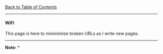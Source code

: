 [Back to Table of Contents](../README.md)
***

#### WiFi 
This page is here to miminimize broken URLs as I write new pages.

---
__Note:__
*
